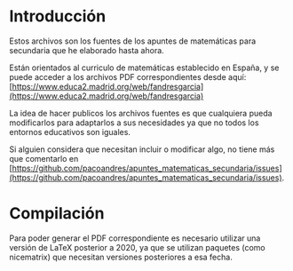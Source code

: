# Introducción
Estos archivos son los fuentes de los apuntes de 
matemáticas para secundaria que he elaborado hasta ahora.

Están orientados al curriculo de matemáticas establecido en España, y se puede acceder a los
archivos PDF correspondientes desde aquí:
[https://www.educa2.madrid.org/web/fandresgarcia](https://www.educa2.madrid.org/web/fandresgarcia)

La idea de hacer publicos los archivos fuentes es que cualquiera pueda modificarlos para adaptarlos a sus necesidades ya que no todos los entornos educativos son iguales.

Si alguien considera que necesitan incluir o modificar algo, no tiene más que comentarlo en [https://github.com/pacoandres/apuntes_matematicas_secundaria/issues](https://github.com/pacoandres/apuntes_matematicas_secundaria/issues).

# Compilación
Para poder generar el PDF correspondiente es necesario utilizar una versión de LaTeX posterior a 2020, ya que se utilizan paquetes (como nicematrix) que necesitan versiones posteriores a esa fecha.


